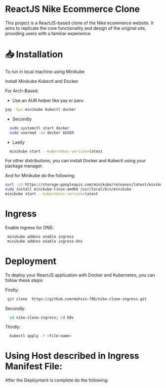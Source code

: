 
# ReactJS Nike Ecommerce Clone

This project is a ReactJS-based clone of the Nike ecommerce website. It aims to replicate the core functionality and design of the original site, providing users with a familiar experience.

# :inbox_tray: Installation

To run in local machine using Minikube

Install Minikube Kubectl and Docker

For Arch-Based:

-  Use an AUR helper like yay or paru

```bash
yay -Syu minikube kubectl docker
```
- Secondly
```bash
  sudo systemctl start docker
  sudo usermod -aG docker $USER
```    
- Lastly
```bash
  minikube start --kubernetes-version=latest
```

 For other distributions, you can install Docker and Kubectl using your package manager.
 
 And for Minikube do the following:


```bash
curl -LO https://storage.googleapis.com/minikube/releases/latest/minikube-linux-amd64
sudo install minikube-linux-amd64 /usr/local/bin/minikube
minikube start --kubernetes-version=latest

```

# Ingress

Enable ingress for DNS:

```bash
 minikube addons enable ingress 
 minikube addons enable ingress-dns
```




# Deployment

To deploy your ReactJS application with Docker and Kubernetes, you can follow these steps:

Firstly:

```bash
 git clone  https://github.com/mohsin-786/nike-clone-ingress.git
```

Secondly:
```bash
  cd nike-clone-ingress; cd k8s
```

Thirdly:
```bash
  kubectl apply -f <file-name>
```

# Using Host described in Ingress Manifest File:

After the Deployment is complete do the following:



